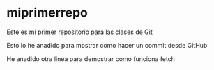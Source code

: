 # miprimerrepo
Este es mi primer repositorio para las clases de Git

Esto lo he anadido para mostrar como hacer un commit desde GitHub

He anadido otra linea para demostrar como funciona fetch
